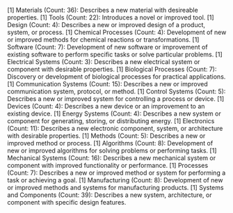 [1] Materials (Count: 36): Describes a new material with desireable properties.
[1] Tools (Count: 22): Introduces a novel or improved tool.
[1] Design (Count: 4): Describes a new or improved design of a product, system, or process.
[1] Chemical Processes (Count: 4): Development of new or improved methods for chemical reactions or transformations.
[1] Software (Count: 7): Development of new software or improvement of existing software to perform specific tasks or solve particular problems.
[1] Electrical Systems (Count: 3): Describes a new electrical system or component with desirable properties.
[1] Biological Processes (Count: 7): Discovery or development of biological processes for practical applications.
[1] Communication Systems (Count: 15): Describes a new or improved communication system, protocol, or method.
[1] Control Systems (Count: 5): Describes a new or improved system for controlling a process or device.
[1] Devices (Count: 4): Describes a new device or an improvement to an existing device.
[1] Energy Systems (Count: 4): Describes a new system or component for generating, storing, or distributing energy.
[1] Electronics (Count: 11): Describes a new electronic component, system, or architecture with desirable properties.
[1] Methods (Count: 5): Describes a new or improved method or process.
[1] Algorithms (Count: 8): Development of new or improved algorithms for solving problems or performing tasks.
[1] Mechanical Systems (Count: 16): Describes a new mechanical system or component with improved functionality or performance.
[1] Processes (Count: 7): Describes a new or improved method or system for performing a task or achieving a goal.
[1] Manufacturing (Count: 8): Development of new or improved methods and systems for manufacturing products.
[1] Systems and Components (Count: 39): Describes a new system, architecture, or component with specific design features.

